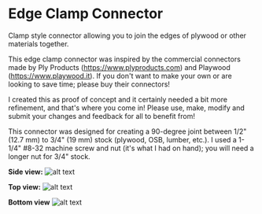 # Edge Clamp Connector

Clamp style connector allowing you to join the edges of plywood or other materials together.

This edge clamp connector was inspired by the commercial connectors made by Ply Products (https://www.plyproducts.com) and Playwood (https://www.playwood.it). If you don't want to make your own or are looking to save time; please buy their connectors!

I created this as proof of concept and it certainly needed a bit more refinement, and that's where you come in! Please use, make, modify and submit your changes and feedback for all to benefit from!

This connector was designed for creating a 90-degree joint between 1/2" (12.7 mm) to 3/4" (19 mm) stock (plywood, OSB, lumber, etc.). I used a 1-1/4" #8-32 machine screw and nut (it's what I had on hand); you will need a longer nut for 3/4" stock. 

**Side view:**
![alt text](https://raw.githubusercontent.com/MaslowCommunityGarden/Edge-Clamp-Connector/master/pictures/IMG_2682.jpg)

**Top view:**
![alt text](https://raw.githubusercontent.com/MaslowCommunityGarden/Edge-Clamp-Connector/master/pictures/IMG_2683.jpg)

**Bottom view**
![alt text](https://raw.githubusercontent.com/MaslowCommunityGarden/Edge-Clamp-Connector/master/pictures/IMG_2685.jpg)
